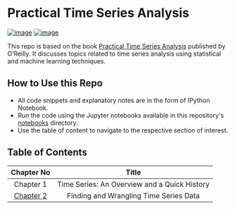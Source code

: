 # Practical Time Series Analysis

[![image](https://img.shields.io/pypi/pyversions/notebook?style=flat-square)](https://python.org/pypi/pipenv)
[![image](https://img.shields.io/pypi/l/pipenv.svg?style=flat-square)](https://github.com/tejeshreddy/practical-time-series-analysis/blob/main/LICENSE)

This repo is based on the book [Practical Time Series Analysis](https://www.oreilly.com/library/view/practical-time-series/9781492041641/) published by O’Reilly. It discusses topics related to time series analysis using statistical and machine learning techniques.

## How to Use this Repo
- All code snippets and explanatory notes are in the form of IPython Notebook.
- Run the code using the Jupyter notebooks available in this repository's [notebooks](./notebooks) directory.
- Use the table of content to navigate to the respective section of interest.

## Table of Contents

| Chapter No | Title |
| :-: | :-: |
| Chapter 1 | Time Series: An Overview and a Quick History |
| [Chapter 2](notebooks/README.md#chapter-2) | Finding and Wrangling Time Series Data |

